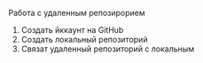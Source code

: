 ﻿Работа с удаленным репозирорием

1. Создать йккаунт на GitHub
2. Создать локальный репозиторий
3. Связат удаленный репозиторий с локальным

